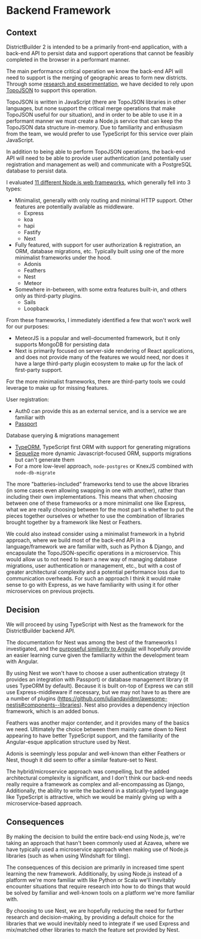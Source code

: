 Backend Framework
==================

Context
-------

DistrictBuilder 2 is intended to be a primarily front-end application, with a back-end API to persist data and support operations that cannot be feasibly completed in the browser in a performant manner.

The main performance critical operation we know the back-end API will need to support is the merging of geographic areas to form new districts. Through some [research and experimentation](https://docs.google.com/document/d/1znHcDr1wXQ1vr6cNiI5Y9gl5uwIveVPj659Wpug70Is/edit?usp=sharing), we have decided to rely upon [TopoJSON](https://github.com/topojson/topojson) to support this operation.

TopoJSON is written in JavaScript (there are TopoJSON libraries in other languages, but none support the critical merge operations that make TopoJSON useful for our situation), and in order to be able to use it in a performant manner we must create a Node.js service that can keep the TopoJSON data structure in-memory. Due to familiarity and enthusiasm from the team, we would prefer to use TypeScript for this service over plain JavaScript.

In addition to being able to perform TopoJSON operations, the back-end API will need to be able to provide user authentication (and potentially user registration and management as well) and communicate with a PostgreSQL database to persist data.

I evaluated [11 different Node.js web frameworks](https://docs.google.com/spreadsheets/d/1zLixcL1Xt53iYPkvzDHidg48uyKrevO7i7zj6EiBMBA/edit?usp=sharing), which generally fell into 3 types:

- Minimalist, generally with only routing and minimal HTTP support. Other features are potentially available as middleware.
   - Express
   - koa
   - hapi
   - Fastify
   - Next
 - Fully featured, with support for user authorization & registration, an ORM, database migrations, etc. Typically built *using* one of the more minimalist frameworks under the hood.
   - Adonis
   - Feathers
   - Nest
   - Meteor
 - Somewhere in-between, with some extra features built-in, and others only as third-party plugins.
   - Sails
   - Loopback


From these frameworks, I immediately identified a few that won't work well for our purposes:
 - MeteorJS is a popular and well-documented framework, but it only supports MongoDB for persisting data
 - Next is primarily focused on server-side rendering of React applications, and does not provide many of the features we would need, nor does it have a large third-party plugin ecosystem to make up for the lack of first-party support.


For the more minimalist frameworks, there are third-party tools we could leverage to make up for missing features.

User registration:
 - Auth0 can provide this as an external service, and is a service we are familiar with
 - [Passport](http://www.passportjs.org/docs/)

Database querying & migrations management
 - [TypeORM](https://typeorm.io/#/), TypeScript first ORM with support for generating migrations
 - [Sequelize](https://sequelize.org/) more dynamic Javascript-focused ORM, supports migrations but can't generate them
 - For a more low-level approach, `node-postgres` or KnexJS combined with `node-db-migrate`


The more "batteries-included" frameworks tend to use the above libraries (in some cases even allowing swapping in one with another), rather than including their own implementations. This means that when choosing between one of these frameworks or a more minimalist one like Express, what we are really choosing between for the most part is whether to put the pieces together ourselves or whether to use the combination of libraries brought together by a framework like Nest or Feathers.


We could also instead consider using a minimalist framework in a hybrid approach, where we build most of the back-end API in a language/framework we are familiar with, such as Python & Django, and encapsulate the TopoJSON-specific operations in a microservice. This would allow us to not need to learn a new way of managing database migrations, user authentication or management, etc., but with a cost of greater architectural complexity and a potential performance loss due to communication overheads. For such an approach I think it would make sense to go with Express, as we have familiarity with using it for other microservices on previous projects.


Decision
--------

We will proceed by using TypeScript with Nest as the framework for the DistrictBuilder backend API.

The documentation for Nest was among the best of the frameworks I investigated, and the [purposeful similarity to Angular](https://codesandbox.io/s/jjo90y00xw?from-embed) will hopefully provide an easier learning curve given the familiarity within the development team with Angular.

By using Nest we won't have to choose a user authentication strategy (it provides an integration with Passport) or database management library (it uses TypeORM by default). Because it is built on-top of Express we can still use Express-middleware if necessary, but we may not have to as there are a number of plugins (https://github.com/juliandavidmr/awesome-nestjs#components--libraries). Nest also provides a dependency injection framework, which is an added bonus.

Feathers was another major contender, and it provides many of the basics we need. Ultimately the choice between them mainly came down to Nest appearing to have better TypeScript support, and the familiarity of the Angular-esque application structure used by Nest.

Adonis is seemingly less popular and well-known than either Feathers or Nest, though it did seem to offer a similar feature-set to Nest.

The hybrid/microservice approach was compelling, but the added architectural complexity is significant, and I don't think our back-end needs really require a framework as complex and all-encompassing as Django, Additionally, the ability to write the backend in a statically-typed language like TypeScript is attractive, which we would be mainly giving up with a microservice-based approach.


Consequences
------------

By making the decision to build the entire back-end using Node.js, we're taking an approach that hasn't been commonly used at Azavea, where we have typically used a microservice approach when making use of Node.js libraries (such as when using Windshaft for tiling).

The consequences of this decision are primarily in increased time spent learning the new framework. Additionally, by using Node.js instead of a platform we're more familiar with like Python or Scala we'll inevitably encounter situations that require research into how to do things that would be solved by familiar and well-known tools on a platform we're more familiar with.

By choosing to use Nest, we are hopefully reducing the need for further research and decision-making, by providing a default choice for the libraries that we would inevitably need to integrate if we used Express and mix/matched other libraries to match the feature set provided by Nest.
